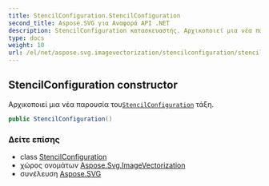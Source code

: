 ```yaml
---
title: StencilConfiguration.StencilConfiguration
second_title: Aspose.SVG για Αναφορά API .NET
description: StencilConfiguration κατασκευαστής. Αρχικοποιεί μια νέα παρουσία τουStencilConfiguration τάξη.
type: docs
weight: 10
url: /el/net/aspose.svg.imagevectorization/stencilconfiguration/stencilconfiguration/
---
```

## StencilConfiguration constructor

Αρχικοποιεί μια νέα παρουσία του[`StencilConfiguration`](../) τάξη.

```csharp
public StencilConfiguration()
```

### Δείτε επίσης

* class [StencilConfiguration](../)
* χώρος ονομάτων [Aspose.Svg.ImageVectorization](../../stencilconfiguration/)
* συνέλευση [Aspose.SVG](../../../)


